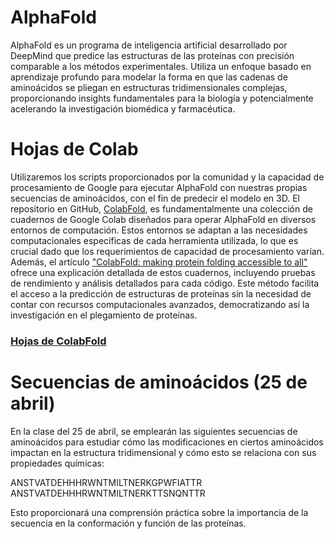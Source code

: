 # AlphaFold
AlphaFold es un programa de inteligencia artificial desarrollado por DeepMind que predice las estructuras de las proteínas con precisión comparable a los métodos experimentales. Utiliza un enfoque basado en aprendizaje profundo para modelar la forma en que las cadenas de aminoácidos se pliegan en estructuras tridimensionales complejas, proporcionando insights fundamentales para la biología y potencialmente acelerando la investigación biomédica y farmacéutica.

# Hojas de Colab
Utilizaremos los scripts proporcionados por la comunidad y la capacidad de procesamiento de Google para ejecutar AlphaFold con nuestras propias secuencias de aminoácidos, con el fin de predecir el modelo en 3D. El repositorio en GitHub, [ColabFold](https://github.com/sokrypton/ColabFold), es fundamentalmente una colección de cuadernos de Google Colab diseñados para operar AlphaFold en diversos entornos de computación. Estos entornos se adaptan a las necesidades computacionales específicas de cada herramienta utilizada, lo que es crucial dado que los requerimientos de capacidad de procesamiento varían. Además, el artículo ["ColabFold: making protein folding accessible to all"](https://www.nature.com/articles/s41592-022-01488-1) ofrece una explicación detallada de estos cuadernos, incluyendo pruebas de rendimiento y análisis detallados para cada código. Este método facilita el acceso a la predicción de estructuras de proteínas sin la necesidad de contar con recursos computacionales avanzados, democratizando así la investigación en el plegamiento de proteínas.

### [Hojas de ColabFold](https://github.com/sokrypton/ColabFold)

# Secuencias de aminoácidos (25 de abril)
En la clase del 25 de abril, se emplearán las siguientes secuencias de aminoácidos para estudiar cómo las modificaciones en ciertos aminoácidos impactan en la estructura tridimensional y cómo esto se relaciona con sus propiedades químicas:

ANSTVATDEHHHRWNTMILTNERKGPWFIATTR
ANSTVATDEHHHRWNTMILTNERKTTSNQNTTR

Esto proporcionará una comprensión práctica sobre la importancia de la secuencia en la conformación y función de las proteínas.
